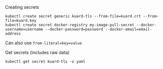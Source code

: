Creating secrets

    kubectl create secret generic kuard-tls --from-file=kuard.crt --from-file=kuard.key
    kubectl create secret docker-registry my-image-pull-secret --docker-username=username --docker-password=password --docker-email=email-address

Can also use `from-literal=key=value`

Get secrets (includes raw data)

    kubectl get secret kuard-tls -o yaml
